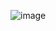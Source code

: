 ![image](https://github.com/Ahmld3lmallah/Ahmld3lmallah/assets/147676355/795d6266-cc50-4729-9f9b-e09ce1c2260f)
